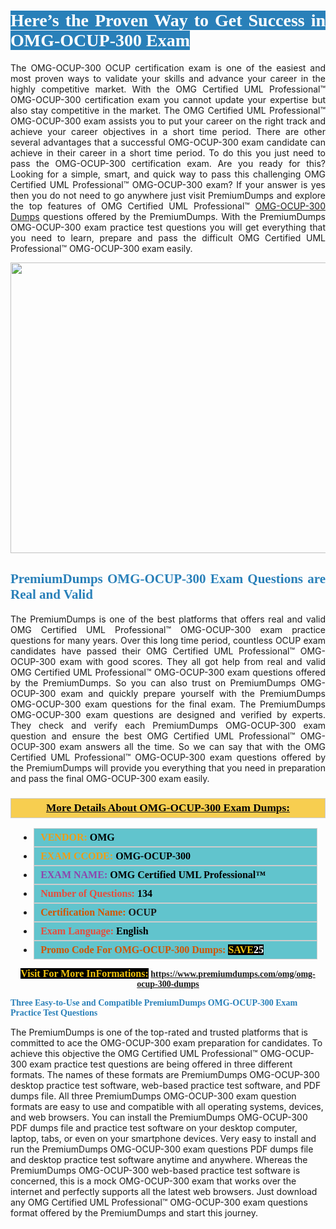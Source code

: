 <h1 style="text-align: justify;"><span style="color:#ffffff;"><span style="font-family:Georgia,serif;"><strong><span style="background-color:#2980b9;">Here’s the Proven Way to Get Success in OMG-OCUP-300 Exam</span></strong></span></span></h1>

<p style="text-align: justify;">The OMG-OCUP-300 OCUP certification exam is one of the easiest and most proven ways to validate your skills and advance your career in the highly competitive market. With the OMG Certified UML Professional™ OMG-OCUP-300 certification exam you cannot update your expertise but also stay competitive in the market. The OMG Certified UML Professional™ OMG-OCUP-300 exam assists you to put your career on the right track and achieve your career objectives in a short time period. There are other several advantages that a successful OMG-OCUP-300 exam candidate can achieve in their career in a short time period. To do this you just need to pass the OMG-OCUP-300 certification exam. Are you ready for this? Looking for a simple, smart, and quick way to pass this challenging OMG Certified UML Professional™ OMG-OCUP-300 exam? If your answer is yes then you do not need to go anywhere just visit PremiumDumps and explore the top features of OMG Certified UML Professional™ <a href="https://www.premiumdumps.com/omg/omg-ocup-300-dumps">OMG-OCUP-300 Dumps</a> questions offered by the PremiumDumps. With the PremiumDumps OMG-OCUP-300 exam practice test questions you will get everything that you need to learn, prepare and pass the difficult OMG Certified UML Professional™ OMG-OCUP-300 exam easily.</p>

<p style="text-align: center;"><a href="https://www.premiumdumps.com/omg/omg-ocup-300-dumps"><img alt="" src="https://i.imgur.com/KJGzbJ2.jpeg" style="width: 700px; height: 465px;" /></a></p>

<h2 style="text-align: justify;"><span style="color:#2980b9;"><span style="font-family:Georgia,serif;"><strong>PremiumDumps OMG-OCUP-300 Exam Questions are Real and Valid</strong></span></span></h2>

<p style="text-align: justify;">The PremiumDumps is one of the best platforms that offers real and valid OMG Certified UML Professional™ OMG-OCUP-300 exam practice questions for many years. Over this long time period, countless OCUP exam candidates have passed their OMG Certified UML Professional™ OMG-OCUP-300 exam with good scores. They all got help from real and valid OMG Certified UML Professional™ OMG-OCUP-300 exam questions offered by the PremiumDumps. So you can also trust on PremiumDumps OMG-OCUP-300 exam and quickly prepare yourself with the PremiumDumps OMG-OCUP-300 exam questions for the final exam. The PremiumDumps OMG-OCUP-300 exam questions are designed and verified by experts. They check and verify each PremiumDumps OMG-OCUP-300 exam question and ensure the best OMG Certified UML Professional™ OMG-OCUP-300 exam answers all the time. So we can say that with the OMG Certified UML Professional™ OMG-OCUP-300 exam questions offered by the PremiumDumps will provide you everything that you need in preparation and pass the final OMG-OCUP-300 exam easily.</p>

<h3 style="background: #f7ce50; border: 1px solid rgb(204, 204, 204); padding: 5px 10px; text-align: center;"><span style="font-family:Georgia,serif;"><u><u><span style="color:#000000;"><span style="font-size:11pt"><span style="line-height:normal"><b><span style="font-size:13.0pt"><span cambria="">More Details About OMG-OCUP-300 Exam Dumps:</span></span></b></span></span></span></u></u></span></h3>

<ul>
	<li style="margin:0cm 10pt">
	<div style="background:#61c4cd; border: 1px solid rgb(204, 204, 204); padding: 5px 10px; text-align: justify;"><span style="font-family:Georgia,serif;"><span style="font-size:11pt"><span style="line-height:normal"><b><span style="font-size:12.0pt"><span new="" roman="" times=""><span style="color:#f39c12;">VENDOR:</span> <span style="color:#000000;">OMG</span></span></span></b></span></span></span></div>
	</li>
	<li style="margin:0cm 10pt">
	<div style="background: #61c4cd; border: 1px solid rgb(204, 204, 204); padding: 5px 10px; text-align: justify;"><span style="font-family:Georgia,serif;"><span style="font-size:11pt"><span style="line-height:normal"><b><span style="font-size:12.0pt"><span new="" roman="" times=""><span style="color:#f39c12;">EXAM CCODE:</span> <span style="color:#000000;">OMG-OCUP-300</span></span></span></b></span></span></span></div>
	</li>
	<li style="margin:0cm 10pt">
	<div style="background: #61c4cd; border: 1px solid rgb(204, 204, 204); padding: 5px 10px; text-align: justify;"><span style="font-family:Georgia,serif;"><span style="font-size:11pt"><span style="line-height:normal"><b><span style="font-size:12.0pt"><span new="" roman="" times=""><span style="color:#8e44ad;">EXAM NAME:</span> <span style="color:#000000;">OMG Certified UML Professional™</span></span></span></b></span></span></span></div>
	</li>
	<li style="margin:0cm 10pt">
	<div style="background: #61c4cd; border: 1px solid rgb(204, 204, 204); padding: 5px 10px;"><span style="font-family:Georgia,serif;"><span style="font-size:11pt"><span style="line-height:normal"><b><span style="font-size:12.0pt"><span new="" roman="" times=""><span style="color:#e74c3c;">Number of Questions:</span><span style="color:#000000;"><span style="color:#f1c40f;"> </span>134</span></span></span></b></span></span></span></div>
	</li>
	<li style="margin:0cm 10pt">
	<div style="background: #61c4cd; border: 1px solid rgb(204, 204, 204); padding: 5px 10px; text-align: justify;"><span style="font-family:Georgia,serif;"><span style="font-size:11pt"><span style="line-height:normal"><b><span style="font-size:12.0pt"><span new="" roman="" times=""><span style="color:#d35400;">Certification Name:</span> OCUP</span></span></b></span></span></span></div>
	</li>
	<li style="margin:0cm 10pt">
	<div style="background: #61c4cd; border: 1px solid rgb(204, 204, 204); padding: 5px 10px; text-align: justify;"><span style="font-family:Georgia,serif;"><span style="font-size:11pt"><span style="line-height:normal"><b><span style="font-size:12.0pt"><span new="" roman="" times=""><span style="color:#e74c3c;">Exam Language:</span> <span style="color:#000000;">English</span></span></span></b></span></span></span></div>
	</li>
	<li style="margin:0cm 10pt">
	<div style="background: #61c4cd; border: 1px solid rgb(204, 204, 204); padding: 5px 10px;"><span style="font-family:Georgia,serif;"><span style="font-size:11pt"><span style="line-height:normal"><b><span style="font-size:12.0pt"><span new="" roman="" times=""><span style="color:#d35400;">Promo Code For OMG-OCUP-300 Dumps:</span><span style="color:#f1c40f;"> <span style="background-color:#000000;">SAVE</span></span><span style="color:#ffffff;"><span style="background-color:#000000;">25</span></span></span></span></b></span></span></span></div>
	</li>
</ul>

<p style="text-align: center;"><span style="font-family:Georgia,serif;"><strong><span style="font-size:16px;"><span style="color:#f1c40f;"><span style="background-color:#000000;">Visit For More InFormations:</span></span></span> <a href="https://www.premiumdumps.com/omg/omg-ocup-300-dumps">https://www.premiumdumps.com/omg/omg-ocup-300-dumps</a></strong></span></p>

<p><span style="color:#2980b9;"><span style="font-family:Georgia,serif;"><strong><strong><strong>Three Easy-to-Use and Compatible PremiumDumps OMG-OCUP-300 Exam Practice Test Questions</strong></strong></strong></span></span></p>

<p>The PremiumDumps is one of the top-rated and trusted platforms that is committed to ace the OMG-OCUP-300 exam preparation for candidates. To achieve this objective the OMG Certified UML Professional™ OMG-OCUP-300 exam practice test questions are being offered in three different formats. The names of these formats are PremiumDumps OMG-OCUP-300 desktop practice test software, web-based practice test software, and PDF dumps file. All three PremiumDumps OMG-OCUP-300 exam question formats are easy to use and compatible with all operating systems, devices, and web browsers. You can install the PremiumDumps OMG-OCUP-300 PDF dumps file and practice test software on your desktop computer, laptop, tabs, or even on your smartphone devices. Very easy to install and run the PremiumDumps OMG-OCUP-300 exam questions PDF dumps file and desktop practice test software anytime and anywhere. Whereas the PremiumDumps OMG-OCUP-300 web-based practice test software is concerned, this is a mock OMG-OCUP-300 exam that works over the internet and perfectly supports all the latest web browsers. Just download any OMG Certified UML Professional™ OMG-OCUP-300 exam questions format offered by the PremiumDumps and start this journey.</p>
